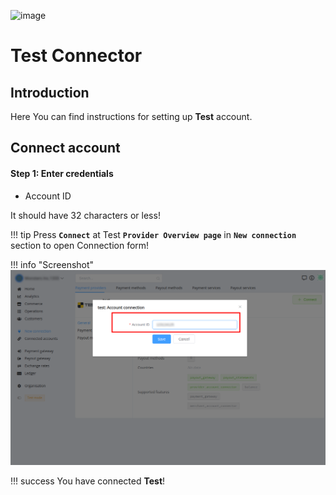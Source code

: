 ![image](https://static.openfintech.io/payment_providers/test/logo.svg?w=400)

# Test Connector

## Introduction

Here You can find  instructions for setting up **Test**  account.



## Connect account

#### Step 1: Enter credentials

- Account ID

It should have 32 characters or less!

!!! tip
    Press **`Connect`** at Test **`Provider Overview page`** in **`New connection`** section to open Connection form!


!!! info "Screenshot"
    [![Connect](images/test_connect.png)](images/test_connect.png)


!!! success
    You have connected **Test**!